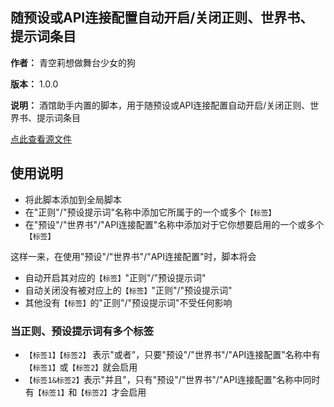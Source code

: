 ## 随预设或API连接配置自动开启/关闭正则、世界书、提示词条目

**作者：** 青空莉想做舞台少女的狗

**版本：** 1.0.0

**说明：** 酒馆助手内置的脚本，用于随预设或API连接配置自动开启/关闭正则、世界书、提示词条目

[点此查看源文件](https://gitgud.io/StageDog/tavern_resource/-/tree/main/酒馆助手/标签化/源文件?ref_type=heads)


## 使用说明

- 将此脚本添加到全局脚本
- 在"正则"/"预设提示词"名称中添加它所属于的一个或多个`【标签】`
- 在"预设"/"世界书"/"API连接配置"名称中添加对于它你想要启用的一个或多个`【标签】`

这样一来，在使用"预设"/"世界书"/"API连接配置"时，脚本将会

- 自动开启其对应的`【标签】`"正则"/"预设提示词"
- 自动关闭没有被对应上的`【标签】`"正则"/"预设提示词"
- 其他没有`【标签】`的"正则"/"预设提示词"不受任何影响

### 当正则、预设提示词有多个标签

- `【标签1】【标签2】` 表示"或者"，只要"预设"/"世界书"/"API连接配置"名称中有`【标签1】`或`【标签2】`就会启用
- `【标签1&标签2】`表示"并且"，只有"预设"/"世界书"/"API连接配置"名称中同时有`【标签1】`和`【标签2】`才会启用